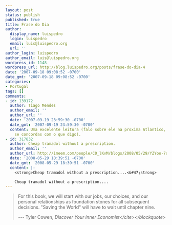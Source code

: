 ```yaml
---
layout: post
status: publish
published: true
title: Frase do Dia
author:
  display_name: luispedro
  login: luispedro
  email: luis@luispedro.org
  url: ''
author_login: luispedro
author_email: luis@luispedro.org
wordpress_id: 1148
wordpress_url: http://blog.luispedro.org/posts/frase-do-dia-4
date: '2007-09-18 09:08:52 -0700'
date_gmt: '2007-09-18 09:08:52 -0700'
categories:
- Portugal
tags: []
comments:
- id: 139172
  author: Tiago Mendes
  author_email: ''
  author_url: ''
  date: '2007-09-19 23:59:30 -0700'
  date_gmt: '2007-09-19 23:59:30 -0700'
  content: Uma excelente leitura (falo sobre ele na proxima Atlantico, depois me diras
    se concordas com o que digo).
- id: 317832
  author: Cheap tramadol without a prescription.
  author_email: ''
  author_url: http://imeem.com/people/C0_lKvM/blogs/2008/05/29/YZYoo-7o/cheap_tramadol_without_a_prescription
  date: '2008-05-29 18:39:51 -0700'
  date_gmt: '2008-05-29 18:39:51 -0700'
  content: |-
    <strong>Cheap tramadol without a prescription....<&#47;strong>

    Cheap tramadol without a prescription....
---
```

<blockquote>For this book, we will start with our jobs, our choices, and our personal relationships as foundation stones for all subsequent decisions. "Saving the World" will have to wait until chapter nine.</p>
<p>--- Tyler Cowen, <cite>Discover Your Inner Economist<&#47;cite><&#47;blockquote></p>
